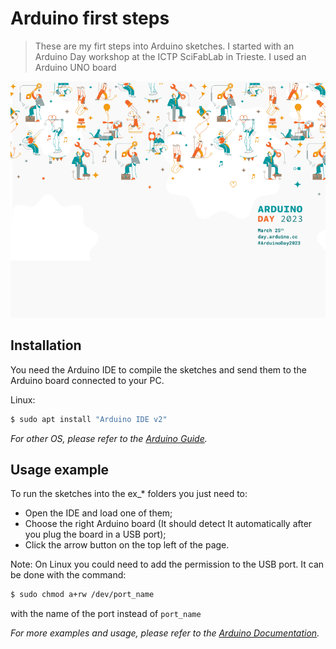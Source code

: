 # Arduino first steps
> These are my firt steps into Arduino sketches. I started with an Arduino Day workshop at the ICTP SciFabLab in Trieste. I used an Arduino UNO board

![](img/header.png)

## Installation

You need the Arduino IDE to compile the sketches and send them to the Arduino board connected to your PC.

Linux:

```sh
$ sudo apt install "Arduino IDE v2"
```

_For other OS, please refer to the [Arduino Guide](https://www.arduino.cc/en/Guide)._

## Usage example

To run the sketches into the ex_* folders you just need to: 
  - Open the IDE and load one of them;
  - Choose the right Arduino board (It should detect It automatically after you plug the board in a USB port);
  - Click the arrow button on the top left of the page.

Note: On Linux you could need to add the permission to the USB port. It can be done with the command:

```sh
$ sudo chmod a+rw /dev/port_name
```

with the name of the port instead of `port_name`

_For more examples and usage, please refer to the [Arduino Documentation](https://docs.arduino.cc/)._
